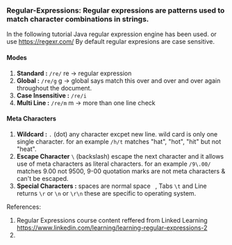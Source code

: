 ### Regular-Expressions: Regular expressions are patterns used to match character combinations in strings.
In the following tutorial Java regular expression engine has been used. or use https://regexr.com/
By default regular expresions are case sensitive.
#### Modes
1. **Standard :** `/re/` re -> regular expression
2. **Global :** `/re/g` g -> global says match this over and over and over again throughout the document.
3. **Case Insensitive :** `/re/i`
4. **Multi Line :** `/re/m` m -> more than one line check
#### Meta Characters
1. **Wildcard :** `.` (dot) any character excpet new line. wild card is only one single character. for an example `/h/t` matches "hat", "hot", "hit" but not "heat".
2. **Escape Character** `\` (backslash) escape the next character and it allows use of meta characters as literal characters. for an example `/9\.00/` matches 9.00 not 9500, 9-00
quotation marks are not meta characters & can't be escaped.
3. **Special Characters :** spaces are normal space ` `, Tabs `\t` and Line returns `\r` or `\n` or `\r\n` these are specific to operating system.



















References:
1. Regular Expressions course content reffered from Linked Learning
   https://www.linkedin.com/learning/learning-regular-expressions-2
2.


